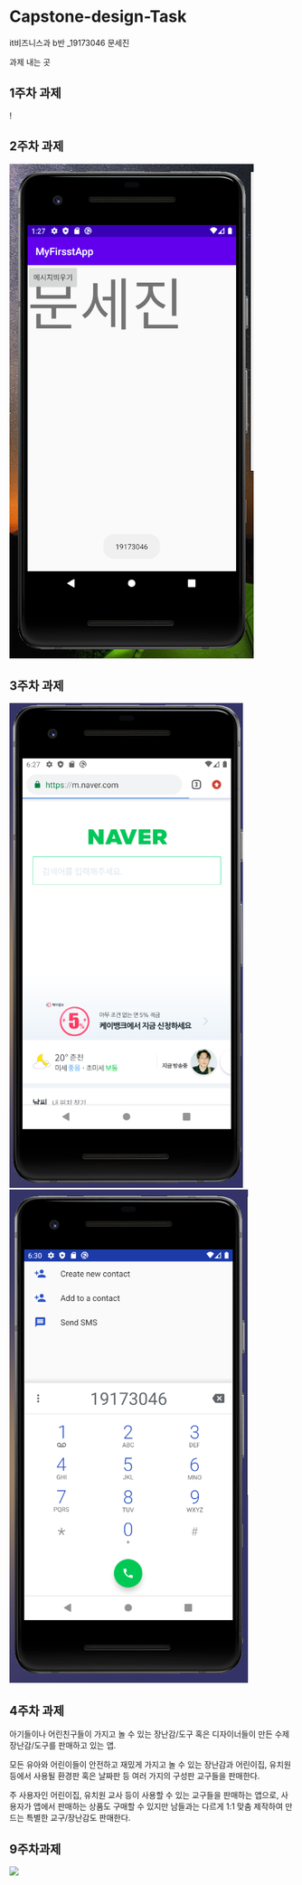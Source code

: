 # Capstone-design-Task
it비즈니스과 b반 _19173046 문세진

과제 내는 곳

## 1주차 과제
!

## 2주차 과제
  <img width="" height="" src="./png/2주차과제.PNG"></img>

## 3주차 과제
  <img width="" height="" src="./png/3주차과제-네이버.PNG"></img>
  <img width="" height="" src="./png/3주차과제-전화.PNG"></img>
 
## 4주차 과제
아기들이나 어린친구들이 가지고 놀 수 있는 장난감/도구 혹은 디자이너들이 만든 수제장난감/도구를 판매하고 있는 앱.

모든 유아와 어린이들이 안전하고 재밌게 가지고 놀 수 있는 장난감과 어린이집, 유치원 등에서 사용될 환경판 혹은 날짜판 등 여러 가지의 구성판 교구들을 판매한다.

주 사용자인 어린이집, 유치원 교사 등이 사용할 수 있는 교구들을 판매하는 앱으로, 사용자가 앱에서 판매하는 상품도 구매할 수 있지만 남들과는 다르게 1:1 맞춤 제작하여 만드는 특별한 교구/장난감도 판매한다.

## 9주차과제
<img width="" height="" src="./png/3주차과제_1.PNG"></img>
